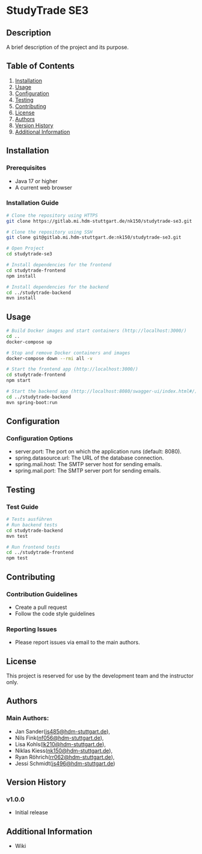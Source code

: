 # StudyTrade SE3

## Description

A brief description of the project and its purpose.

## Table of Contents

1. [Installation](#installation)
2. [Usage](#usage)
3. [Configuration](#configuration)
4. [Testing](#testing)
5. [Contributing](#contributing)
6. [License](#license)
7. [Authors](#authors)
8. [Version History](#version-history)
9. [Additional Information](#additional-information)

## Installation

### Prerequisites

- Java 17 or higher
- A current web browser

### Installation Guide

```bash
# Clone the repository using HTTPS
git clone https://gitlab.mi.hdm-stuttgart.de/nk150/studytrade-se3.git

# Clone the repository using SSH
git clone git@gitlab.mi.hdm-stuttgart.de:nk150/studytrade-se3.git

# Open Project
cd studytrade-se3

# Install dependencies for the frontend
cd studytrade-frontend
npm install

# Install dependencies for the backend
cd ../studytrade-backend
mvn install

```

## Usage

```bash
# Build Docker images and start containers (http://localhost:3000/)
cd ..
docker-compose up

# Stop and remove Docker containers and images
docker-compose down --rmi all -v

# Start the frontend app (http://localhost:3000/)
cd studytrade-frontend
npm start

# Start the backend app (http://localhost:8080/swagger-ui/index.html#/)
cd ../studytrade-backend
mvn spring-boot:run
```

## Configuration

### Configuration Options

- server.port: The port on which the application runs (default: 8080).
- spring.datasource.url: The URL of the database connection.
- spring.mail.host: The SMTP server host for sending emails.
- spring.mail.port: The SMTP server port for sending emails.

## Testing

### Test Guide

```bash
# Tests ausführen
# Run backend tests
cd studytrade-backend
mvn test

# Run frontend tests
cd ../studytrade-frontend
npm test
```

## Contributing

### Contribution Guidelines

- Create a pull request
- Follow the code style guidelines

### Reporting Issues

- Please report issues via email to the main authors.

## License

This project is reserved for use by the development team and the instructor only.

## Authors

### Main Authors:

- Jan Sander(js485@hdm-stuttgart.de),
- Nils Fink(nf056@hdm-stuttgart.de),
- Lisa Kohls(lk210@hdm-stuttgart.de),
- Niklas Kiess(nk150@hdm-stuttgart.de),
- Ryan Röhrich(rr062@hdm-stuttgart.de),
- Jessi Schmidt(js496@hdm-stuttgart.de)

## Version History

### v1.0.0

- Initial release

## Additional Information

- Wiki
